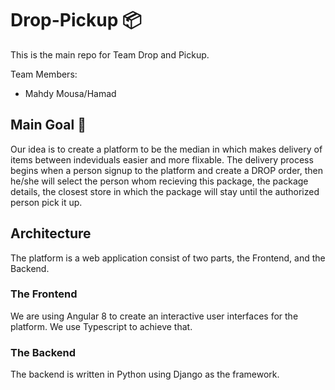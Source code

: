# Drop-Pickup :package:

This is the main repo for Team Drop and Pickup.

Team Members:
  - Mahdy Mousa/Hamad

## Main Goal :rocket:
Our idea is to create a platform to be the median in which makes delivery of items between indeviduals easier and more flixable. The delivery process begins when a person signup to the platform and create a DROP order, then he/she will select the person whom recieving this package, the package details, the closest store in which the package will stay until the authorized person pick it up.

## Architecture 
The platform is a web application consist of two parts, the Frontend, and the Backend.
### The Frontend
We are using Angular 8 to create an interactive user interfaces for the platform. We use Typescript to achieve that.

### The Backend
The backend is written in Python using Django as the framework. 
